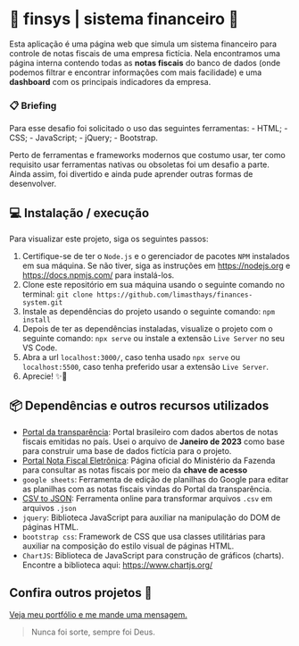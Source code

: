 # 🌟 finsys | sistema financeiro 🌟

Esta aplicação é uma página web que simula um sistema financeiro para controle de notas fiscais de uma empresa fictícia. Nela encontramos uma página interna contendo todas as **notas fiscais** do banco de dados (onde podemos filtrar e encontrar informações com mais facilidade) e  uma **dashboard** com os principais indicadores da empresa.

### 📋 Briefing
Para esse desafio foi solicitado o uso das seguintes ferramentas:
	- HTML;
	- CSS;
	- JavaScript;
	- jQuery;
	- Bootstrap.

Perto de ferramentas e frameworks modernos que costumo usar, ter como requisito usar ferramentas nativas ou obsoletas foi um desafio a parte. Ainda assim, foi divertido e ainda pude aprender outras formas de desenvolver.

## 💻 Instalação / execução

Para visualizar este projeto, siga os seguintes passos:

1. Certifique-se de ter o `Node.js` e o gerenciador de pacotes `NPM` instalados em sua máquina. 
Se não tiver, siga as instruções em https://nodejs.org e https://docs.npmjs.com/ para instalá-los.
2. Clone este repositório em sua máquina usando o seguinte comando no terminal:
`git clone https://github.com/limasthays/finances-system.git`
3. Instale as dependências do projeto usando o seguinte comando:
`npm install`
4. Depois de ter as dependências instaladas, visualize o projeto com o seguinte comando:
`npx serve` ou instale a extensão `Live Server` no seu VS Code.
5. Abra a url `localhost:3000/`, caso tenha usado `npx serve` ou `localhost:5500`, caso tenha preferido usar a extensão `Live Server`.
6. Aprecie! ✨💖

## 📦 Dependências e outros recursos utilizados
- [Portal da transparência](https://portaldatransparencia.gov.br/download-de-dados/notas-fiscais): Portal brasileiro com dados abertos de notas fiscais emitidas no país. Usei o arquivo de **Janeiro de 2023** como base para construir uma base de dados fictícia para o projeto.
- [Portal Nota Fiscal Eletrônica](https://www.nfe.fazenda.gov.br/portal/consultaRecaptcha.aspx): Página oficial do Ministério da Fazenda para consultar as notas fiscais por meio da **chave de acesso**
- `google sheets`: Ferramenta de edição de planilhas do Google para editar as planilhas com as notas fiscais vindas do Portal da transparência.
- [CSV to JSON](https://csvjson.com/csv2json): Ferramenta online para transformar arquivos `.csv` em arquivos `.json`
- `jquery`: Biblioteca JavaScript para auxiliar na manipulação do DOM de páginas HTML.
- `bootstrap css`: Framework de CSS que usa classes utilitárias para auxiliar na composição do estilo visual de páginas HTML.
- `ChartJS`: Biblioteca de JavaScript para construção de gráficos (charts). Encontre a biblioteca aqui: https://www.chartjs.org/

## Confira outros projetos 💖
[Veja meu portfólio e me mande uma mensagem.](https://limasthays.vercel.app/)

> Nunca foi sorte, sempre foi Deus.
